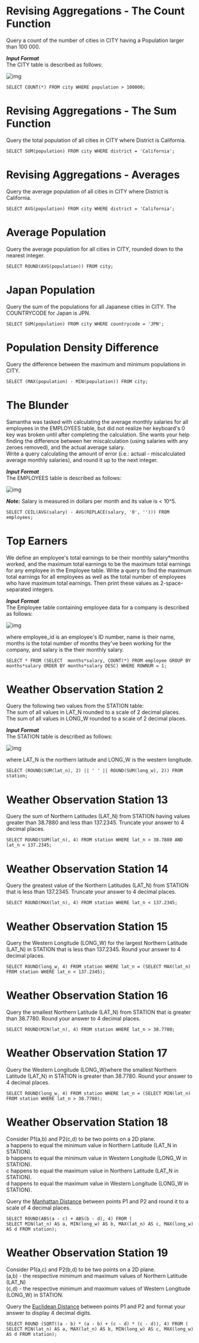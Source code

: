 # Revising Aggregations - The Count Function  

Query a count of the number of cities in CITY having a Population larger than 100 000. 

***Input Format***  
The CITY table is described as follows:   

![img](https://s3.amazonaws.com/hr-challenge-images/8137/1449729804-f21d187d0f-CITY.jpg)  

	SELECT COUNT(*) FROM city WHERE population > 100000;  
  
  
  
# Revising Aggregations - The Sum Function  
  
Query the total population of all cities in CITY where District is California.   
  
	SELECT SUM(population) FROM city WHERE district = 'California';
  
  
  
# Revising Aggregations - Averages  
  
Query the average population of all cities in CITY where District is California.   
  
	SELECT AVG(population) FROM city WHERE district = 'California';
  
  
  
# Average Population  
  
Query the average population for all cities in CITY, rounded down to the nearest integer.  
  
	SELECT ROUND(AVG(population)) FROM city;
  
  
  
# Japan Population  
  
Query the sum of the populations for all Japanese cities in CITY. The COUNTRYCODE for Japan is JPN.  
  
	SELECT SUM(population) FROM city WHERE countrycode = 'JPN';
  
  
  
# Population Density Difference  
  
Query the difference between the maximum and minimum populations in CITY.  
  
	SELECT (MAX(population) - MIN(population)) FROM city;
  
  
  
# The Blunder  
  
Samantha was tasked with calculating the average monthly salaries for all employees in the EMPLOYEES table, but did not realize her keyboard's 0 key was broken until after completing the calculation. She wants your help finding the difference between her miscalculation (using salaries with any zeroes removed), and the actual average salary.  
Write a query calculating the amount of error (i.e.: actual - miscalculated average monthly salaries), and round it up to the next integer.  
  
***Input Format***  
The EMPLOYEES table is described as follows:  

![img](https://s3.amazonaws.com/hr-challenge-images/12893/1443817108-adc2235c81-1.png)  

***Note:*** Salary is measured in dollars per month and its value is < 10^5.  

	SELECT CEIL(AVG(salary) - AVG(REPLACE(salary, '0', ''))) FROM employees;



# Top Earners  

We define an employee's total earnings to be their monthly salary*months worked, and the maximum total earnings to be the maximum total earnings for any employee in the Employee table. Write a query to find the maximum total earnings for all employees as well as the total number of employees who have maximum total earnings. Then print these values as 2-space-separated integers.  

***Input Format***  
The Employee table containing employee data for a company is described as follows:   

![img](https://s3.amazonaws.com/hr-challenge-images/19629/1458557872-4396838885-ScreenShot2016-03-21at4.27.13PM.png)  

where employee_id is an employee's ID number, name is their name, months is the total number of months they've been working for the company, and salary is the their monthly salary.  

	SELECT * FROM (SELECT  months*salary, COUNT(*) FROM employee GROUP BY months*salary ORDER BY months*salary DESC) WHERE ROWNUM = 1;
  
  
  
# Weather Observation Station 2  
  
Query the following two values from the STATION table:  
The sum of all values in LAT_N rounded to a scale of 2 decimal places.  
The sum of all values in LONG_W rounded to a scale of 2 decimal places.  
  
***Input Format***  
The STATION table is described as follows:  

![img](https://s3.amazonaws.com/hr-challenge-images/9336/1449345840-5f0a551030-Station.jpg)  

where LAT_N is the northern latitude and LONG_W is the western longitude.  

	SELECT (ROUND(SUM(lat_n), 2) || ' ' || ROUND(SUM(long_w), 2)) FROM station;



# Weather Observation Station 13  

Query the sum of Northern Latitudes (LAT_N) from STATION having values greater than 38.7880 and less than 137.2345. Truncate your answer to 4 decimal places.  

	SELECT ROUND(SUM(lat_n), 4) FROM station WHERE lat_n > 38.7880 AND lat_n < 137.2345;



# Weather Observation Station 14  

Query the greatest value of the Northern Latitudes (LAT_N) from STATION that is less than 137.2345. Truncate your answer to 4 decimal places.

	SELECT ROUND(MAX(lat_n), 4) FROM station WHERE lat_n < 137.2345;



# Weather Observation Station 15  

Query the Western Longitude (LONG_W) for the largest Northern Latitude (LAT_N) in STATION that is less than 137.2345. Round your answer to 4 decimal places.  

	SELECT ROUND(long_w, 4) FROM station WHERE lat_n = (SELECT MAX(lat_n) FROM station WHERE lat_n < 137.2345);



# Weather Observation Station 16  

Query the smallest Northern Latitude (LAT_N) from STATION that is greater than 38.7780. Round your answer to 4 decimal places.  

	SELECT ROUND(MIN(lat_n), 4) FROM station WHERE lat_n > 38.7780;



# Weather Observation Station 17  

Query the Western Longitude (LONG_W)where the smallest Northern Latitude (LAT_N) in STATION is greater than 38.7780. Round your answer to 4 decimal places.  

	SELECT ROUND(long_w, 4) FROM station WHERE lat_n = (SELECT MIN(lat_n) FROM station WHERE lat_n > 38.7780);



# Weather Observation Station 18  

Consider P1(a,b) and P2(c,d) to be two points on a 2D plane.  
a happens to equal the minimum value in Northern Latitude (LAT_N in STATION).  
b happens to equal the minimum value in Western Longitude (LONG_W in STATION).  
c happens to equal the maximum value in Northern Latitude (LAT_N in STATION).  
d happens to equal the maximum value in Western Longitude (LONG_W in STATION).  

Query the [Manhattan Distance](https://xlinux.nist.gov/dads/HTML/manhattanDistance.html) between points P1 and P2 and round it to a scale of 4 decimal places.  

	SELECT ROUND(ABS(a - c) + ABS(b - d), 4) FROM (
    SELECT MIN(lat_n) AS a, MIN(long_w) AS b, MAX(lat_n) AS c, MAX(long_w) AS d FROM station);



# Weather Observation Station 19  

Consider P1(a,c) and P2(b,d) to be two points on a 2D plane.   
(a,b) - the respective minimum and maximum values of Northern Latitude (LAT_N)  
(c,d) - the respective minimum and maximum values of Western Longitude (LONG_W) in STATION.  

Query the [Euclidean Distance](https://en.wikipedia.org/wiki/Euclidean_distance) between points P1 and P2 and format your answer to display 4 decimal digits.  

	SELECT ROUND (SQRT((a - b) * (a - b) + (c - d) * (c - d)), 4) FROM (
    SELECT MIN(lat_n) AS a, MAX(lat_n) AS b, MIN(long_w) AS c, MAX(long_w) AS d FROM station);
